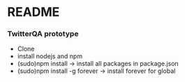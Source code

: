# README #

### TwitterQA prototype ###

* Clone
* install nodejs and npm
* (sudo)npm install -> install all packages in package.json
* (sudo)npm install -g forever -> install forever for global